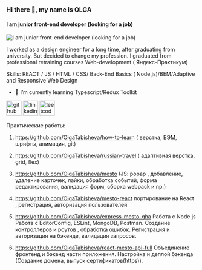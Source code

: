 ### Hi there 👋, my name is OLGA
#### I am  junior front-end developer (looking for a job)
![I am  junior front-end developer (looking for a job)](https://img.freepik.com/free-photo/top-view-arrangement-of-natural-material-stationery_23-2148898233.jpg?w=1480&t=st=1674575657~exp=1674576257~hmac=95c7bcb7e96058846f0928e059a2ba59d8f4b7627d0007870eb1ff4d8891dfde)

I worked as a design engineer for a long time, after graduating from university. But decided to change my profession.
I graduated from professional retraining courses Web-development ( Яндекс-Практикум) 

Skills:   REACT / JS / HTML / CSS/ Back-End Basics ( Node.js)/BEM/Adaptive and Responsive Web Design

- 🌱 I’m currently learning Typescript/Redux Toolkit 


[<img src='https://cdn.jsdelivr.net/npm/simple-icons@3.0.1/icons/github.svg' alt='github' height='40'>](https://github.com/https://github.com/OlgaTabisheva)  [<img src='https://cdn.jsdelivr.net/npm/simple-icons@3.0.1/icons/linkedin.svg' alt='linkedin' height='40'>](https://www.linkedin.com/in/https://www.linkedin.com/in/olga-tabisheva-67541b258//)  [<img src='https://cdn.jsdelivr.net/npm/simple-icons@3.0.1/icons/leetcode.svg' alt='leetcode' height='40'>](https://leetcode.com/OlgaTabisheva/)  

Практические работы:
1) https://github.com/OlgaTabisheva/how-to-learn
( верстка, БЭМ, шрифты, анимация, git)

2) https://github.com/OlgaTabisheva/russian-travel
( адаптивная верстка, grid, flex)

3) https://github.com/OlgaTabisheva/mesto
(JS: popap , добавление, удаление карточек, лайки, обработка событий, форма редактирования, валидация форм, сборка webpack и пр.)

4) https://github.com/OlgaTabisheva/mesto-react
портирование на React , регистрация, авторизация пользователей

5) https://github.com/OlgaTabisheva/express-mesto-gha
Работа с Node.js
Работа с EditorConfig, ESLint, MongoDB, Postman.
Создание контроллеров и роутов , обработка ошибок.
Регистрация и авторизация на бэкенде, валидация запросов.

6) https://github.com/OlgaTabisheva/react-mesto-api-full
Объединение фронтенд и бэкенд части приложения.
Настройка и деплой бэкенда
(Создание домена, выпуск сертификатов(https)).
